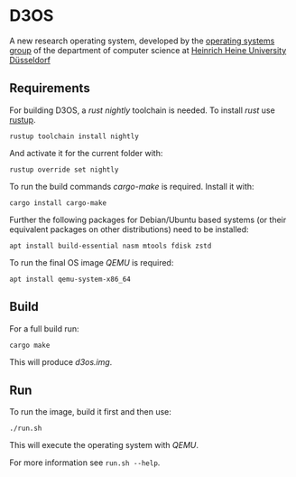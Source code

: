 # D3OS
A new research operating system, developed by the [operating systems group](https://www.cs.hhu.de/en/research-groups/operating-systems.html) of the department of computer science at [Heinrich Heine University Düsseldorf](https://www.hhu.de)

## Requirements

For building D3OS, a _rust nightly_ toolchain is needed. To install _rust_ use [rustup](https://rustup.rs/).

`rustup toolchain install nightly`

And activate it for the current folder with:

`rustup override set nightly`

To run the build commands _cargo-make_ is required. Install it with:

`cargo install cargo-make`

Further the following packages for Debian/Ubuntu based systems (or their equivalent packages on other distributions) need to be installed:

`apt install build-essential nasm mtools fdisk zstd `

To run the final OS image _QEMU_ is required:

`apt install qemu-system-x86_64`

## Build

For a full build run: 

`cargo make`

This will produce _d3os.img_.

## Run

To run the image, build it first and then use:

`./run.sh`

This will execute the operating system with _QEMU_.

For more information see `run.sh --help`.
